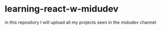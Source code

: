 # learning-react-w-midudev
in this repository I will upload all my projects seen in the midudev channel
